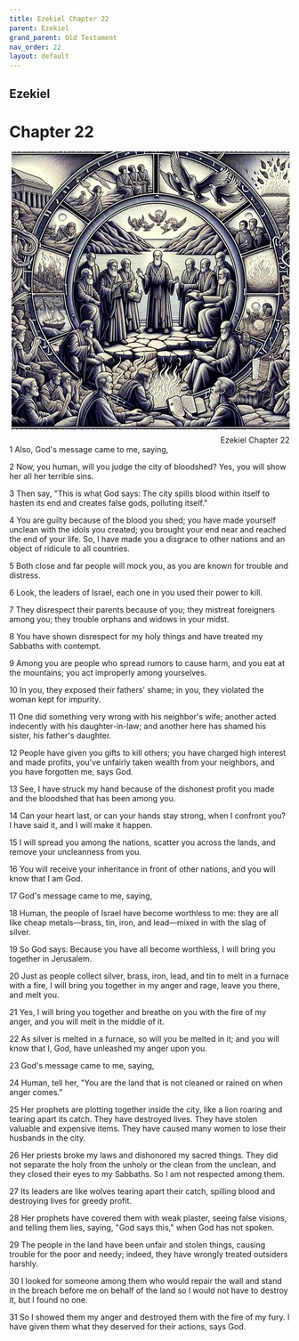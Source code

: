 ```yaml
---
title: Ezekiel Chapter 22
parent: Ezekiel
grand_parent: Old Testament
nav_order: 22
layout: default
---
```


## Ezekiel

# Chapter 22

<div style="clear: both; text-align: right;">
    <img src="/assets/Image/Ezekiel/500/22.jpg" alt="Ezekiel Chapter 22" class="chapter-image" style="max-width: 100%; height: auto; float: right; margin: 0 0 10px 10px; padding-left: 10%;">
    <figcaption style="font-size: 14px;">Ezekiel Chapter 22</figcaption>
</div>
1 Also, God's message came to me, saying,

2 Now, you human, will you judge the city of bloodshed? Yes, you will show her all her terrible sins.

3 Then say, "This is what God says: The city spills blood within itself to hasten its end and creates false gods, polluting itself."

4 You are guilty because of the blood you shed; you have made yourself unclean with the idols you created; you brought your end near and reached the end of your life. So, I have made you a disgrace to other nations and an object of ridicule to all countries.

5 Both close and far people will mock you, as you are known for trouble and distress.

6 Look, the leaders of Israel, each one in you used their power to kill.

7 They disrespect their parents because of you; they mistreat foreigners among you; they trouble orphans and widows in your midst.

8 You have shown disrespect for my holy things and have treated my Sabbaths with contempt.

9 Among you are people who spread rumors to cause harm, and you eat at the mountains; you act improperly among yourselves.

10 In you, they exposed their fathers' shame; in you, they violated the woman kept for impurity.

11 One did something very wrong with his neighbor's wife; another acted indecently with his daughter-in-law; and another here has shamed his sister, his father's daughter.

12 People have given you gifts to kill others; you have charged high interest and made profits, you've unfairly taken wealth from your neighbors, and you have forgotten me, says God.

13 See, I have struck my hand because of the dishonest profit you made and the bloodshed that has been among you.

14 Can your heart last, or can your hands stay strong, when I confront you? I have said it, and I will make it happen.

15 I will spread you among the nations, scatter you across the lands, and remove your uncleanness from you.

16 You will receive your inheritance in front of other nations, and you will know that I am God.

17 God's message came to me, saying,

18 Human, the people of Israel have become worthless to me: they are all like cheap metals—brass, tin, iron, and lead—mixed in with the slag of silver.

19 So God says: Because you have all become worthless, I will bring you together in Jerusalem.

20 Just as people collect silver, brass, iron, lead, and tin to melt in a furnace with a fire, I will bring you together in my anger and rage, leave you there, and melt you.

21 Yes, I will bring you together and breathe on you with the fire of my anger, and you will melt in the middle of it.

22 As silver is melted in a furnace, so will you be melted in it; and you will know that I, God, have unleashed my anger upon you.

23 God's message came to me, saying,

24 Human, tell her, "You are the land that is not cleaned or rained on when anger comes."

25 Her prophets are plotting together inside the city, like a lion roaring and tearing apart its catch. They have destroyed lives. They have stolen valuable and expensive items. They have caused many women to lose their husbands in the city.

26 Her priests broke my laws and dishonored my sacred things. They did not separate the holy from the unholy or the clean from the unclean, and they closed their eyes to my Sabbaths. So I am not respected among them.

27 Its leaders are like wolves tearing apart their catch, spilling blood and destroying lives for greedy profit.

28 Her prophets have covered them with weak plaster, seeing false visions, and telling them lies, saying, "God says this," when God has not spoken.

29 The people in the land have been unfair and stolen things, causing trouble for the poor and needy; indeed, they have wrongly treated outsiders harshly.

30 I looked for someone among them who would repair the wall and stand in the breach before me on behalf of the land so I would not have to destroy it, but I found no one.

31 So I showed them my anger and destroyed them with the fire of my fury. I have given them what they deserved for their actions, says God.


